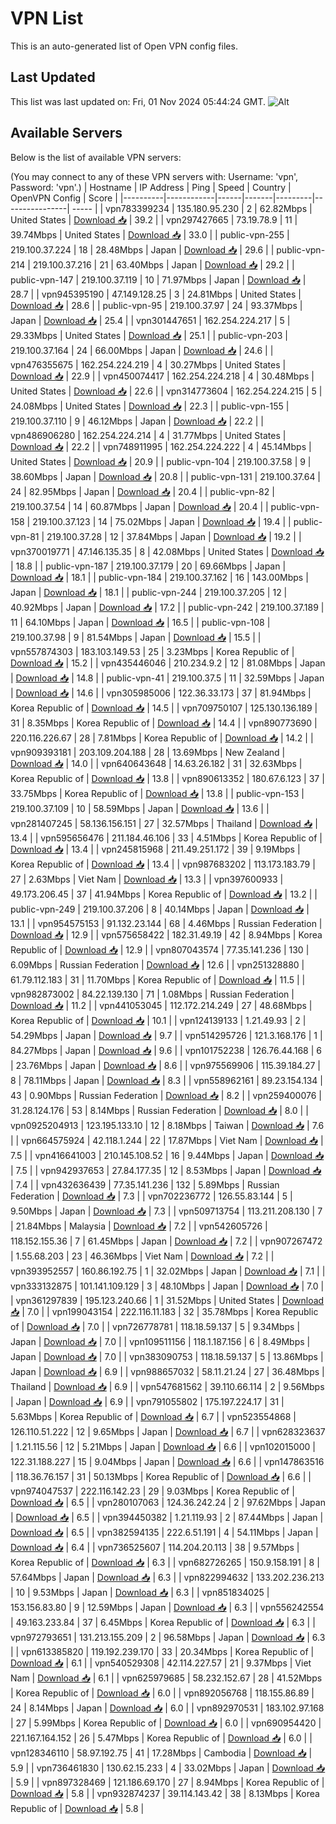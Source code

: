 # VPN List

This is an auto-generated list of Open VPN config files.

## Last Updated

This list was last updated on: Fri, 01 Nov 2024 05:44:24 GMT.
![Alt](https://repobeats.axiom.co/api/embed/186b98318ef1479477931607c1ad7d823f12451f.svg "Repobeats analytics image")

## Available Servers

Below is the list of available VPN servers:

(You may connect to any of these VPN servers with: Username: 'vpn', Password: 'vpn'.)
| Hostname | IP Address | Ping | Speed | Country | OpenVPN Config | Score |
|----------|------------|------|-------|---------|----------------| ----- |
| vpn783399234 | 135.180.95.230 | 2 | 62.82Mbps | United States | [Download 📥](./configs/server_0_US.ovpn) | 39.2 |
| vpn297427665 | 73.19.78.9 | 11 | 39.74Mbps | United States | [Download 📥](./configs/server_1_US.ovpn) | 33.0 |
| public-vpn-255 | 219.100.37.224 | 18 | 28.48Mbps | Japan | [Download 📥](./configs/server_2_JP.ovpn) | 29.6 |
| public-vpn-214 | 219.100.37.216 | 21 | 63.40Mbps | Japan | [Download 📥](./configs/server_3_JP.ovpn) | 29.2 |
| public-vpn-147 | 219.100.37.119 | 10 | 71.97Mbps | Japan | [Download 📥](./configs/server_4_JP.ovpn) | 28.7 |
| vpn945395190 | 47.149.128.25 | 3 | 24.81Mbps | United States | [Download 📥](./configs/server_5_US.ovpn) | 28.6 |
| public-vpn-95 | 219.100.37.97 | 24 | 93.37Mbps | Japan | [Download 📥](./configs/server_6_JP.ovpn) | 25.4 |
| vpn301447651 | 162.254.224.217 | 5 | 29.33Mbps | United States | [Download 📥](./configs/server_7_US.ovpn) | 25.1 |
| public-vpn-203 | 219.100.37.164 | 24 | 66.00Mbps | Japan | [Download 📥](./configs/server_8_JP.ovpn) | 24.6 |
| vpn476355675 | 162.254.224.219 | 4 | 30.27Mbps | United States | [Download 📥](./configs/server_9_US.ovpn) | 22.9 |
| vpn450074417 | 162.254.224.218 | 4 | 30.48Mbps | United States | [Download 📥](./configs/server_10_US.ovpn) | 22.6 |
| vpn314773604 | 162.254.224.215 | 5 | 24.08Mbps | United States | [Download 📥](./configs/server_11_US.ovpn) | 22.3 |
| public-vpn-155 | 219.100.37.110 | 9 | 46.12Mbps | Japan | [Download 📥](./configs/server_12_JP.ovpn) | 22.2 |
| vpn486906280 | 162.254.224.214 | 4 | 31.77Mbps | United States | [Download 📥](./configs/server_13_US.ovpn) | 22.2 |
| vpn748911995 | 162.254.224.222 | 4 | 45.14Mbps | United States | [Download 📥](./configs/server_14_US.ovpn) | 20.9 |
| public-vpn-104 | 219.100.37.58 | 9 | 38.60Mbps | Japan | [Download 📥](./configs/server_15_JP.ovpn) | 20.8 |
| public-vpn-131 | 219.100.37.64 | 24 | 82.95Mbps | Japan | [Download 📥](./configs/server_16_JP.ovpn) | 20.4 |
| public-vpn-82 | 219.100.37.54 | 14 | 60.87Mbps | Japan | [Download 📥](./configs/server_17_JP.ovpn) | 20.4 |
| public-vpn-158 | 219.100.37.123 | 14 | 75.02Mbps | Japan | [Download 📥](./configs/server_18_JP.ovpn) | 19.4 |
| public-vpn-81 | 219.100.37.28 | 12 | 37.84Mbps | Japan | [Download 📥](./configs/server_19_JP.ovpn) | 19.2 |
| vpn370019771 | 47.146.135.35 | 8 | 42.08Mbps | United States | [Download 📥](./configs/server_20_US.ovpn) | 18.8 |
| public-vpn-187 | 219.100.37.179 | 20 | 69.66Mbps | Japan | [Download 📥](./configs/server_21_JP.ovpn) | 18.1 |
| public-vpn-184 | 219.100.37.162 | 16 | 143.00Mbps | Japan | [Download 📥](./configs/server_22_JP.ovpn) | 18.1 |
| public-vpn-244 | 219.100.37.205 | 12 | 40.92Mbps | Japan | [Download 📥](./configs/server_23_JP.ovpn) | 17.2 |
| public-vpn-242 | 219.100.37.189 | 11 | 64.10Mbps | Japan | [Download 📥](./configs/server_24_JP.ovpn) | 16.5 |
| public-vpn-108 | 219.100.37.98 | 9 | 81.54Mbps | Japan | [Download 📥](./configs/server_25_JP.ovpn) | 15.5 |
| vpn557874303 | 183.103.149.53 | 25 | 3.23Mbps | Korea Republic of | [Download 📥](./configs/server_26_KR.ovpn) | 15.2 |
| vpn435446046 | 210.234.9.2 | 12 | 81.08Mbps | Japan | [Download 📥](./configs/server_27_JP.ovpn) | 14.8 |
| public-vpn-41 | 219.100.37.5 | 11 | 32.59Mbps | Japan | [Download 📥](./configs/server_28_JP.ovpn) | 14.6 |
| vpn305985006 | 122.36.33.173 | 37 | 81.94Mbps | Korea Republic of | [Download 📥](./configs/server_29_KR.ovpn) | 14.5 |
| vpn709750107 | 125.130.136.189 | 31 | 8.35Mbps | Korea Republic of | [Download 📥](./configs/server_30_KR.ovpn) | 14.4 |
| vpn890773690 | 220.116.226.67 | 28 | 7.81Mbps | Korea Republic of | [Download 📥](./configs/server_31_KR.ovpn) | 14.2 |
| vpn909393181 | 203.109.204.188 | 28 | 13.69Mbps | New Zealand | [Download 📥](./configs/server_32_NZ.ovpn) | 14.0 |
| vpn640643648 | 14.63.26.182 | 31 | 32.63Mbps | Korea Republic of | [Download 📥](./configs/server_33_KR.ovpn) | 13.8 |
| vpn890613352 | 180.67.6.123 | 37 | 33.75Mbps | Korea Republic of | [Download 📥](./configs/server_34_KR.ovpn) | 13.8 |
| public-vpn-153 | 219.100.37.109 | 10 | 58.59Mbps | Japan | [Download 📥](./configs/server_35_JP.ovpn) | 13.6 |
| vpn281407245 | 58.136.156.151 | 27 | 32.57Mbps | Thailand | [Download 📥](./configs/server_36_TH.ovpn) | 13.4 |
| vpn595656476 | 211.184.46.106 | 33 | 4.51Mbps | Korea Republic of | [Download 📥](./configs/server_37_KR.ovpn) | 13.4 |
| vpn245815968 | 211.49.251.172 | 39 | 9.19Mbps | Korea Republic of | [Download 📥](./configs/server_38_KR.ovpn) | 13.4 |
| vpn987683202 | 113.173.183.79 | 27 | 2.63Mbps | Viet Nam | [Download 📥](./configs/server_39_VN.ovpn) | 13.3 |
| vpn397600933 | 49.173.206.45 | 37 | 41.94Mbps | Korea Republic of | [Download 📥](./configs/server_40_KR.ovpn) | 13.2 |
| public-vpn-249 | 219.100.37.206 | 8 | 40.14Mbps | Japan | [Download 📥](./configs/server_41_JP.ovpn) | 13.1 |
| vpn954575153 | 91.132.23.144 | 68 | 4.46Mbps | Russian Federation | [Download 📥](./configs/server_42_RU.ovpn) | 12.9 |
| vpn575658422 | 182.31.49.19 | 42 | 8.94Mbps | Korea Republic of | [Download 📥](./configs/server_43_KR.ovpn) | 12.9 |
| vpn807043574 | 77.35.141.236 | 130 | 6.09Mbps | Russian Federation | [Download 📥](./configs/server_44_RU.ovpn) | 12.6 |
| vpn251328880 | 61.79.112.183 | 31 | 11.70Mbps | Korea Republic of | [Download 📥](./configs/server_45_KR.ovpn) | 11.5 |
| vpn982873002 | 84.22.139.130 | 71 | 1.08Mbps | Russian Federation | [Download 📥](./configs/server_46_RU.ovpn) | 11.2 |
| vpn441053045 | 112.172.214.249 | 27 | 48.68Mbps | Korea Republic of | [Download 📥](./configs/server_47_KR.ovpn) | 10.1 |
| vpn124139133 | 1.21.49.93 | 2 | 54.29Mbps | Japan | [Download 📥](./configs/server_48_JP.ovpn) | 9.7 |
| vpn514295726 | 121.3.168.176 | 1 | 84.27Mbps | Japan | [Download 📥](./configs/server_49_JP.ovpn) | 9.6 |
| vpn101752238 | 126.76.44.168 | 6 | 23.76Mbps | Japan | [Download 📥](./configs/server_50_JP.ovpn) | 8.6 |
| vpn975569906 | 115.39.184.27 | 8 | 78.11Mbps | Japan | [Download 📥](./configs/server_51_JP.ovpn) | 8.3 |
| vpn558962161 | 89.23.154.134 | 43 | 0.90Mbps | Russian Federation | [Download 📥](./configs/server_52_RU.ovpn) | 8.2 |
| vpn259400076 | 31.28.124.176 | 53 | 8.14Mbps | Russian Federation | [Download 📥](./configs/server_53_RU.ovpn) | 8.0 |
| vpn0925204913 | 123.195.133.10 | 12 | 8.18Mbps | Taiwan | [Download 📥](./configs/server_54_TW.ovpn) | 7.6 |
| vpn664575924 | 42.118.1.244 | 22 | 17.87Mbps | Viet Nam | [Download 📥](./configs/server_55_VN.ovpn) | 7.5 |
| vpn416641003 | 210.145.108.52 | 16 | 9.44Mbps | Japan | [Download 📥](./configs/server_56_JP.ovpn) | 7.5 |
| vpn942937653 | 27.84.177.35 | 12 | 8.53Mbps | Japan | [Download 📥](./configs/server_57_JP.ovpn) | 7.4 |
| vpn432636439 | 77.35.141.236 | 132 | 5.89Mbps | Russian Federation | [Download 📥](./configs/server_58_RU.ovpn) | 7.3 |
| vpn702236772 | 126.55.83.144 | 5 | 9.50Mbps | Japan | [Download 📥](./configs/server_59_JP.ovpn) | 7.3 |
| vpn509713754 | 113.211.208.130 | 7 | 21.84Mbps | Malaysia | [Download 📥](./configs/server_60_MY.ovpn) | 7.2 |
| vpn542605726 | 118.152.155.36 | 7 | 61.45Mbps | Japan | [Download 📥](./configs/server_61_JP.ovpn) | 7.2 |
| vpn907267472 | 1.55.68.203 | 23 | 46.36Mbps | Viet Nam | [Download 📥](./configs/server_62_VN.ovpn) | 7.2 |
| vpn393952557 | 160.86.192.75 | 1 | 32.02Mbps | Japan | [Download 📥](./configs/server_63_JP.ovpn) | 7.1 |
| vpn333132875 | 101.141.109.129 | 3 | 48.10Mbps | Japan | [Download 📥](./configs/server_64_JP.ovpn) | 7.0 |
| vpn361297839 | 195.123.240.66 | 1 | 31.52Mbps | United States | [Download 📥](./configs/server_65_US.ovpn) | 7.0 |
| vpn199043154 | 222.116.11.183 | 32 | 35.78Mbps | Korea Republic of | [Download 📥](./configs/server_66_KR.ovpn) | 7.0 |
| vpn726778781 | 118.18.59.137 | 5 | 9.34Mbps | Japan | [Download 📥](./configs/server_67_JP.ovpn) | 7.0 |
| vpn109511156 | 118.1.187.156 | 6 | 8.49Mbps | Japan | [Download 📥](./configs/server_68_JP.ovpn) | 7.0 |
| vpn383090753 | 118.18.59.137 | 5 | 13.86Mbps | Japan | [Download 📥](./configs/server_69_JP.ovpn) | 6.9 |
| vpn988657032 | 58.11.21.24 | 27 | 36.48Mbps | Thailand | [Download 📥](./configs/server_70_TH.ovpn) | 6.9 |
| vpn547681562 | 39.110.66.114 | 2 | 9.56Mbps | Japan | [Download 📥](./configs/server_71_JP.ovpn) | 6.9 |
| vpn791055802 | 175.197.224.17 | 31 | 5.63Mbps | Korea Republic of | [Download 📥](./configs/server_72_KR.ovpn) | 6.7 |
| vpn523554868 | 126.110.51.222 | 12 | 9.65Mbps | Japan | [Download 📥](./configs/server_73_JP.ovpn) | 6.7 |
| vpn628323637 | 1.21.115.56 | 12 | 5.21Mbps | Japan | [Download 📥](./configs/server_74_JP.ovpn) | 6.6 |
| vpn102015000 | 122.31.188.227 | 15 | 9.04Mbps | Japan | [Download 📥](./configs/server_75_JP.ovpn) | 6.6 |
| vpn147863516 | 118.36.76.157 | 31 | 50.13Mbps | Korea Republic of | [Download 📥](./configs/server_76_KR.ovpn) | 6.6 |
| vpn974047537 | 222.116.142.23 | 29 | 9.03Mbps | Korea Republic of | [Download 📥](./configs/server_77_KR.ovpn) | 6.5 |
| vpn280107063 | 124.36.242.24 | 2 | 97.62Mbps | Japan | [Download 📥](./configs/server_78_JP.ovpn) | 6.5 |
| vpn394450382 | 1.21.119.93 | 2 | 87.44Mbps | Japan | [Download 📥](./configs/server_79_JP.ovpn) | 6.5 |
| vpn382594135 | 222.6.51.191 | 4 | 54.11Mbps | Japan | [Download 📥](./configs/server_80_JP.ovpn) | 6.4 |
| vpn736525607 | 114.204.20.113 | 38 | 9.57Mbps | Korea Republic of | [Download 📥](./configs/server_81_KR.ovpn) | 6.3 |
| vpn682726265 | 150.9.158.191 | 8 | 57.64Mbps | Japan | [Download 📥](./configs/server_82_JP.ovpn) | 6.3 |
| vpn822994632 | 133.202.236.213 | 10 | 9.53Mbps | Japan | [Download 📥](./configs/server_83_JP.ovpn) | 6.3 |
| vpn851834025 | 153.156.83.80 | 9 | 12.59Mbps | Japan | [Download 📥](./configs/server_84_JP.ovpn) | 6.3 |
| vpn556242554 | 49.163.233.84 | 37 | 6.45Mbps | Korea Republic of | [Download 📥](./configs/server_85_KR.ovpn) | 6.3 |
| vpn972793651 | 131.213.155.209 | 2 | 96.58Mbps | Japan | [Download 📥](./configs/server_86_JP.ovpn) | 6.3 |
| vpn613385820 | 119.192.239.170 | 33 | 20.34Mbps | Korea Republic of | [Download 📥](./configs/server_87_KR.ovpn) | 6.1 |
| vpn540529308 | 42.114.227.57 | 21 | 9.37Mbps | Viet Nam | [Download 📥](./configs/server_88_VN.ovpn) | 6.1 |
| vpn625979685 | 58.232.152.67 | 28 | 41.52Mbps | Korea Republic of | [Download 📥](./configs/server_89_KR.ovpn) | 6.0 |
| vpn892056768 | 118.155.86.89 | 24 | 8.14Mbps | Japan | [Download 📥](./configs/server_90_JP.ovpn) | 6.0 |
| vpn892970531 | 183.102.97.168 | 27 | 5.99Mbps | Korea Republic of | [Download 📥](./configs/server_91_KR.ovpn) | 6.0 |
| vpn690954420 | 221.167.164.152 | 26 | 5.47Mbps | Korea Republic of | [Download 📥](./configs/server_92_KR.ovpn) | 6.0 |
| vpn128346110 | 58.97.192.75 | 41 | 17.28Mbps | Cambodia | [Download 📥](./configs/server_93_KH.ovpn) | 5.9 |
| vpn736461830 | 130.62.15.233 | 4 | 33.02Mbps | Japan | [Download 📥](./configs/server_94_JP.ovpn) | 5.9 |
| vpn897328469 | 121.186.69.170 | 27 | 8.94Mbps | Korea Republic of | [Download 📥](./configs/server_95_KR.ovpn) | 5.8 |
| vpn932874237 | 39.114.143.42 | 38 | 8.13Mbps | Korea Republic of | [Download 📥](./configs/server_96_KR.ovpn) | 5.8 |
